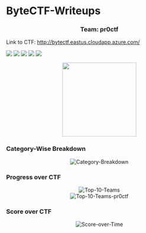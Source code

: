 
# ByteCTF-Writeups

<center><h3>Team: pr0ctf</h3></center>

Link to CTF: http://bytectf.eastus.cloudapp.azure.com/

<img src="https://cdn.rawgit.com/sindresorhus/awesome/d7305f38d29fed78fa85652e3a63e154dd8e8829/media/badge.svg"> <img src="https://img.shields.io/github/stars/rishitsaiya/ByteCTF-Writeups?style=social"> <img src="https://img.shields.io/github/forks/rishitsaiya/ByteCTF-Writeups?style=social"> <img src="https://img.shields.io/github/repo-size/rishitsaiya/ByteCTF-Writeups"> <img src="https://img.shields.io/github/license/rishitsaiya/ByteCTF-Writeups">
 
<center><img src="https://i.ibb.co/zPJ74ng/Logo.png" height="200" width="200"> </center>

### Category-Wise Breakdown

<center><img src="https://i.ibb.co/NVwXQRF/Category-Breakdown.png" alt="Category-Breakdown" border="0"></center>

### Progress over CTF

<center><img src="https://i.ibb.co/YRq9wQM/Top-10-Teams.png" alt="Top-10-Teams" border="0"></center>

<center><img src="https://i.ibb.co/wYzHP0r/Top-10-Teams-pr0ctf.png" alt="Top-10-Teams-pr0ctf" border="0"></center>

### Score over CTF

<center><img src="https://i.ibb.co/gPKLXrw/Score-over-Time.png" alt="Score-over-Time" border="0"></center>
